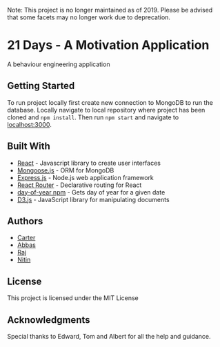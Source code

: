 Note: This project is no longer maintained as of 2019. Please be advised that some facets may no longer work due to deprecation.

# 21 Days - A Motivation Application

A behaviour engineering application

## Getting Started 

To run project locally first create new connection to MongoDB to run the database. Locally navigate to local repository where project has been cloned and ```npm install```. Then run ```npm start``` and navigate to  [localhost:3000](http://localhost:3000).

## Built With
* [React](https://reactjs.org/) - Javascript library to create user interfaces 
* [Mongoose.js](https://mongoosejs.com/) - ORM for MongoDB 
* [Express.js](https://expressjs.com/) -  Node.js web application framework
* [React Router](https://www.npmjs.com/package/react-router) - Declarative routing for React
* [day-of-year npm](https://www.npmjs.com/package/day-of-year) - Gets day of year for a given date
* [D3.js](https://d3js.org/) - JavaScript library for manipulating documents

## Authors
* [Carter](https://github.com/c-rter)
* [Abbas](https://github.com/AbbasKDG)
* [Raj](https://github.com/rajssandhu)
* [Nitin](https://github.com/thisiscodingnow)

## License

This project is licensed under the MIT License 

## Acknowledgments

Special thanks to Edward, Tom and Albert for all the help and guidance. 
